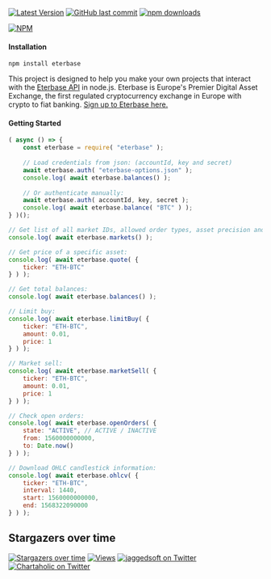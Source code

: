 [![Latest Version](https://img.shields.io/github/release/jaggedsoft/eterbase-api.svg?style=flat-square)](https://github.com/jaggedsoft/eterbase-api/releases) 
[![GitHub last commit](https://img.shields.io/github/last-commit/jaggedsoft/eterbase-api.svg?maxAge=2400)](#)
[![npm downloads](https://img.shields.io/npm/dt/eterbase.svg?maxAge=7200)](https://www.npmjs.com/package/eterbase)

[![NPM](https://nodei.co/npm/eterbase.png?compact=true)](https://npmjs.org/package/eterbase)

#### Installation
```
npm install eterbase
```

This project is designed to help you make your own projects that interact with the [Eterbase API](https://developers.eterbase.exchange) in node.js. Eterbase is Europe's Premier Digital Asset Exchange, the first regulated cryptocurrency exchange in Europe with crypto to fiat banking. [Sign up to Eterbase here.](https://www.eterbase.com/)

#### Getting Started
```js
( async () => {
    const eterbase = require( "eterbase" );
    
    // Load credentials from json: (accountId, key and secret)
    await eterbase.auth( "eterbase-options.json" );
    console.log( await eterbase.balances() );
    
    // Or authenticate manually:
    await eterbase.auth( accountId, key, secret );
    console.log( await eterbase.balance( "BTC" ) );
} )();
```

```js
// Get list of all market IDs, allowed order types, asset precision and more:
console.log( await eterbase.markets() );

// Get price of a specific asset:
console.log( await eterbase.quote( {
    ticker: "ETH-BTC"
} ) );

// Get total balances:
console.log( await eterbase.balances() );

// Limit buy:
console.log( await eterbase.limitBuy( {
    ticker: "ETH-BTC",
    amount: 0.01,
    price: 1
} ) );

// Market sell:
console.log( await eterbase.marketSell( {
    ticker: "ETH-BTC",
    amount: 0.01,
    price: 1
} ) );

// Check open orders:
console.log( await eterbase.openOrders( {
    state: "ACTIVE", // ACTIVE / INACTIVE
    from: 1560000000000,
    to: Date.now()
} ) );

// Download OHLC candlestick information:
console.log( await eterbase.ohlcv( {
    ticker: "ETH-BTC",
    interval: 1440,
    start: 1560000000000,
    end: 1568322090000
} ) );
```

## Stargazers over time

[![Stargazers over time](https://starcharts.herokuapp.com/jaggedsoft/eterbase-api.svg)](https://starcharts.herokuapp.com/jaggedsoft/eterbase-api)
[![Views](http://hits.dwyl.io/jaggedsoft/eterbase-api.svg)](http://hits.dwyl.io/jaggedsoft/eterbase-api)
[![jaggedsoft on Twitter](https://img.shields.io/twitter/follow/jaggedsoft.svg?style=social)](https://twitter.com/jaggedsoft)
[![Chartaholic on Twitter](https://img.shields.io/twitter/follow/Chartaholic.svg?style=social)](https://twitter.com/Chartaholic)

